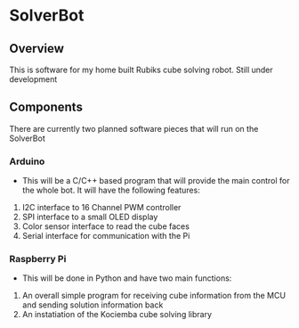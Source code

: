 # SolverBot
## Overview
This is software for my home built Rubiks cube solving robot. Still under development
## Components
There are currently two planned software pieces that will run on the SolverBot
### Arduino
* This will be a C/C++ based program that will provide the main control for the whole bot. It will have the following features:
1. I2C interface to 16 Channel PWM controller
2. SPI interface to a small OLED display 
3. Color sensor interface to read the cube faces
4. Serial interface for communication with the Pi
### Raspberry Pi
* This will be done in Python and have two main functions:
1. An overall simple program for receiving cube information from the MCU and sending solution information back
2. An instatiation of the Kociemba cube solving library
